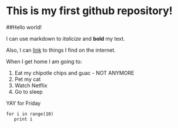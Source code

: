 # This is my first github repository!

##Hello world!

I can use markdown to *italicize* and **bold** my text. 

Also, I can [link](https://www.youtube.com/watch?v=0i_QkAwCgws) to 
things I find on the internet. 

When I get home I am going to: 
1. Eat my chipotle chips and guac - NOT ANYMORE
1. Pet my cat
1. Watch Netflix
1. Go to sleep

YAY for Friday 

```{python}
for i in range(10)
   print i 
```


